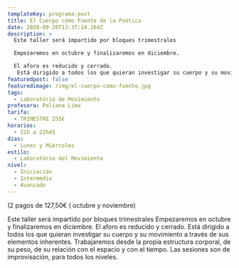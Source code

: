 ```yaml
---
templateKey: programa-post
title: El Cuerpo como Fuente de la Poética
date: 2020-09-26T13:37:14.164Z
description: >
  Este taller será impartido por bloques trimestrales 

  Empezaremos en octubre y finalizaremos en diciembre. 

  El aforo es reducido y cerrado. 
   Está dirigido a todos los que quieran investigar su cuerpo y su movimiento a través de sus elementos inherentes. Trabajaremos desde la propia estructura corporal, de su peso, de su relación con el espacio y con el tiempo. Las sesiones son de improvisación, para todos los niveles.
featuredpost: false
featuredimage: /img/el-cuerpo-como-fuente.jpg
tags:
  - Laboratório de Movimiento
profesora: Poliana Lima
tarifa:
  - TRIMESTRE 255€
horarios:
  - 21h a 22h45
dias:
  - Lunes y Miércoles
estilo:
  - Laboratório del Movimiento
nivel:
  - Iniciación
  - Intermedio
  - Avanzado
---
```

(2 pagos de 127,50€ ( octubre y noviembre)

Este taller será impartido por bloques trimestrales 
Empezaremos en octubre y finalizaremos en diciembre. 
El aforo es reducido y cerrado. 
 Está dirigido a todos los que quieran investigar su cuerpo y su movimiento a través de sus elementos inherentes. Trabajaremos desde la propia estructura corporal, de su peso, de su relación con el espacio y con el tiempo. Las sesiones son de improvisación, para todos los niveles.